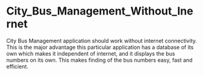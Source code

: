 # City_Bus_Management_Without_Inernet
City Bus Management application should work without internet connectivity. This is the major advantage this particular application has a database of its own which makes it independent of internet, and it displays the bus numbers on its own. This makes finding of the bus numbers easy, fast and efficient.
